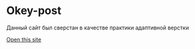 
<h1>Okey-post</h1>
<p>Данный сайт был сверстан в качестве практики адаптивной верстки</p>

<a href="https://ilyabondarr.github.io/Okey-Post/dist/index.html">Open this site</a>
 

